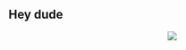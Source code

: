 <h2 align="center">Hey dude</h2>
<div align="center">
  <img src="https://78.media.tumblr.com/754ddea4034d95844c2a1593e2db6558/tumblr_owwoh0j7wg1wbxqk4o1_540.gif" align="right">
</div>
<ul>
</ul>
